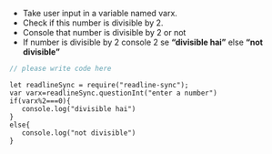 - Take user input in a variable named varx.
- Check if this number is divisible by 2.
- Console  that number is divisible by 2 or not
- If number is divisible by 2 console 2 se **“divisible hai”** else **“not divisible”**

```javascript
// please write code here
```

```solution
let readlineSync = require("readline-sync");
var varx=readlineSync.questionInt("enter a number")
if(varx%2===0){
   console.log("divisible hai")
}
else{
   console.log("not divisible")
}
```
